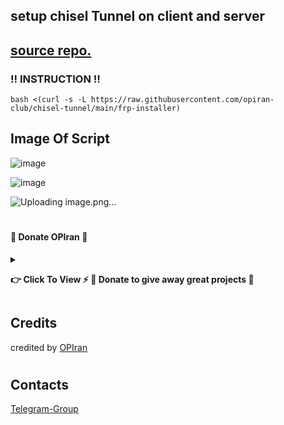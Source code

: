## setup chisel Tunnel on client and server

  [source repo.](https://github.com/jpillora/chisel)
---------------------------------------------------------------------------------------------------------------------------------------

###  ‼️ INSTRUCTION ‼️

```
bash <(curl -s -L https://raw.githubusercontent.com/opiran-club/chisel-tunnel/main/frp-installer)
```

   
## Image Of Script
  
![image](https://github.com/opiran-club/chisel-tunnel/assets/130220895/57e38bc7-bdf3-477d-9ed5-8278be9f4f19)

![image](https://github.com/opiran-club/chisel-tunnel/assets/130220895/002cec31-f682-4575-bd35-9bd988c83abd)

![Uploading image.png…]()

#
#
#

#### 🎁 Donate OPIran 🎁

<details>
 
<summary><p><b> 👉 Click To View <b>⚡️ 🎁 Donate to give away great projects 🎁</b></b></p></summary>
 
 ✅ USDT (ERC20)

🔗 Link : 
 ```

 ```
 
 ✅ TRX (TRC20)
🔗 Link : 
 ```

 ```
</details>


## Credits

credited by [OPIran](https://github.com/opiran-club)
#
## Contacts

[Telegram-Group](https://t,me/OPIranCluB)
